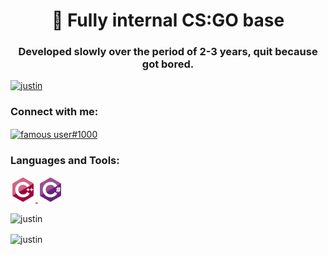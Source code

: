 <h1 align="center">🔭 Fully internal CS:GO base</h1>
<h3 align="center">Developed slowly over the period of 2-3 years, quit because got bored.</h3>

<p align="left"> <a href="https://github.com/ryo-ma/github-profile-trophy"><img src="https://github-profile-trophy.vercel.app/?username=justin" alt="justin" /></a> </p>

<h3 align="left">Connect with me:</h3>
<p align="left">
<a href="https://discord.gg/famous user#1000" target="blank"><img align="center" src="https://raw.githubusercontent.com/rahuldkjain/github-profile-readme-generator/master/src/images/icons/Social/discord.svg" alt="famous user#1000" height="30" width="40" /></a>
</p>

<h3 align="left">Languages and Tools:</h3>
<p align="left"> <a href="https://www.w3schools.com/cpp/" target="_blank" rel="noreferrer"> <img src="https://raw.githubusercontent.com/devicons/devicon/master/icons/cplusplus/cplusplus-original.svg" alt="cplusplus" width="40" height="40"/> </a> <a href="https://www.w3schools.com/cs/" target="_blank" rel="noreferrer"> <img src="https://raw.githubusercontent.com/devicons/devicon/master/icons/csharp/csharp-original.svg" alt="csharp" width="40" height="40"/> </a> </p>

<p><img align="center" src="https://github-readme-stats.vercel.app/api/top-langs?username=justin&show_icons=true&locale=en&layout=compact" alt="justin" /></p>

<p><img align="center" src="https://github-readme-streak-stats.herokuapp.com/?user=justin&" alt="justin" /></p>

